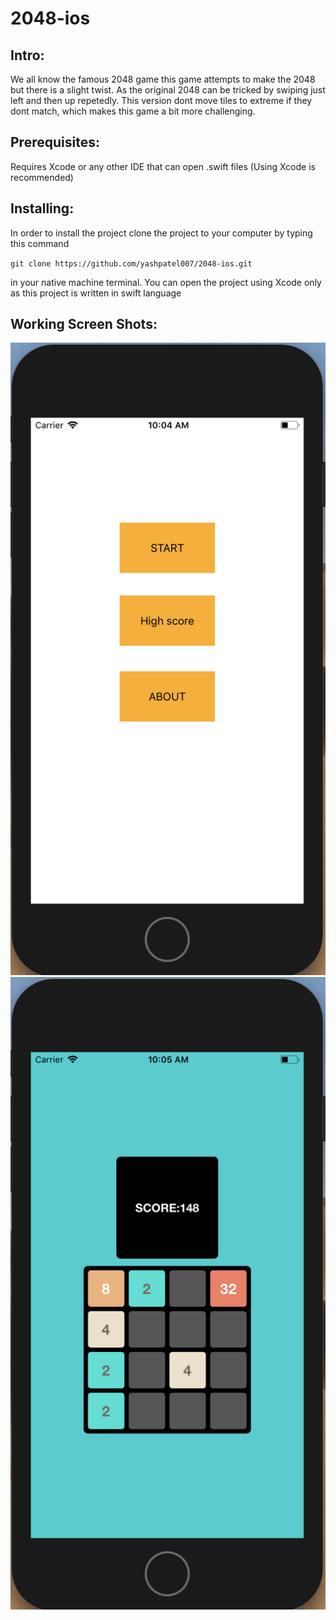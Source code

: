 2048-ios
========

Intro:
------
We all know the famous 2048 game this game attempts to make the 2048 but there is a slight twist. As the original 2048 
can be tricked by swiping just left and then up repetedly. This version dont move tiles to extreme if they dont match,
which makes this game a bit more challenging. 

Prerequisites:
--------------
Requires Xcode or any other IDE that can open .swift files (Using Xcode is recommended)

Installing:
-----------
In order to install the project clone the project to your computer by typing this command  

`git clone https://github.com/yashpatel007/2048-ios.git`

in your native machine terminal. You can open the project using Xcode only as this project is written in swift language

Working Screen Shots:
---------------------
![](Images/2ss.png)
![](Images/1ss.png)
